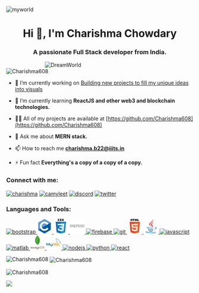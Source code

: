 <img align="center" alt="myworld" width="2100" src="https://user-images.githubusercontent.com/74038190/212750155-3ceddfbd-19d3-40a3-87af-8d329c8323c4.gif "/>

<h1 align="center">Hi 👋, I'm Charishma Chowdary</h1>
<h3 align="center">A passionate Full Stack developer from India.</h3>

<img align="right" alt="DreamWorld" width="400" src="https://user-images.githubusercontent.com/74038190/212741999-016fddbd-617a-4448-8042-0ecf907aea25.gif "/>

<p align="left"> <img src="https://komarev.com/ghpvc/?username=Charishma608&label=Profile%20views&color=0e75b6&style=flat" alt="Charishma608" /> </p>

- 🔭 I’m currently working on [Building new projects to fill my unique ideas into visuals](https://github.com/Charishma608)

- 🌱 I’m currently learning **ReactJS and other web3 and blockchain technologies.**

- 👨‍💻 All of my projects are available at [https://github.com/Charishma608](https://github.com/Charishma608)

- 💬 Ask me about **MERN stack.**

- 📫 How to reach me **charishma.b22@iiits.in**

- ⚡ Fun fact **Everything's a copy of a copy of a copy.**

<h3 align="left">Connect with me:</h3>
<p align="left">
<a href="https://linkedin.com/in/charishma-bollineni-46a625283/" target="blank"><img align="center" src="https://user-images.githubusercontent.com/74038190/235294012-0a55e343-37ad-4b0f-924f-c8431d9d2483.gif" alt="charishma" height="30" width="40" /></a>
<a href="https://leetcode.com/Cherry_19/" target="blank"><img align="center" src="https://raw.githubusercontent.com/rahuldkjain/github-profile-readme-generator/master/src/images/icons/Social/leet-code.svg" alt="camyleet" height="30" width="40" /></a>
<a href="https://discord.com/channels/1189084601029763102/1189084601029763105" target="blank"><img align="center" src="https://user-images.githubusercontent.com/74038190/235294015-47144047-25ab-417c-af1b-6746820a20ff.gif" alt="discord" height="30" width="40" /></a>
<a href="https://twitter.com/Charishma608" target="blank"><img align="center" src="https://user-images.githubusercontent.com/74038190/235294011-b8074c31-9097-4a65-a594-4151b58743a8.gif" alt="twitter" height="30" width="40" /></a>  
  
</p>

<h3 align="left">Languages and Tools:</h3>
<p align="left"> <a href="https://getbootstrap.com" target="_blank" rel="noreferrer"> <img src="https://user-images.githubusercontent.com/74038190/212280805-9bcb336b-8c55-46a8-abf8-ff286ab55472.gif" alt="bootstrap" width="40" height="40"/> </a> <a href="https://www.cprogramming.com/" target="_blank" rel="noreferrer"> <img src="https://raw.githubusercontent.com/devicons/devicon/master/icons/c/c-original.svg" alt="c" width="40" height="40"/> </a> <a href="https://www.w3schools.com/css/" target="_blank" rel="noreferrer"> <img src="https://raw.githubusercontent.com/devicons/devicon/master/icons/css3/css3-original-wordmark.svg" alt="css3" width="40" height="40"/> </a> <a href="https://expressjs.com" target="_blank" rel="noreferrer"> <img src="https://raw.githubusercontent.com/devicons/devicon/master/icons/express/express-original-wordmark.svg" alt="express" width="40" height="40"/> </a> <a href="https://firebase.google.com/" target="_blank" rel="noreferrer"> <img src="https://www.vectorlogo.zone/logos/firebase/firebase-icon.svg" alt="firebase" width="40" height="40"/> </a> <a href="https://git-scm.com/" target="_blank" rel="noreferrer"> <img src="https://user-images.githubusercontent.com/74038190/212281775-b468df30-4edc-4bf8-a4ee-f52e1aaddc86.gif" alt="git" width="40" height="40"/> </a>  <a href="https://www.w3.org/html/" target="_blank" rel="noreferrer"> <img src="https://raw.githubusercontent.com/devicons/devicon/master/icons/html5/html5-original-wordmark.svg" alt="html5" width="40" height="40"/> </a> <a href="https://www.java.com" target="_blank" rel="noreferrer"> <img src="https://raw.githubusercontent.com/devicons/devicon/master/icons/java/java-original.svg" alt="java" width="40" height="40"/> </a> <a href="https://developer.mozilla.org/en-US/docs/Web/JavaScript" target="_blank" rel="noreferrer"> <img src="https://user-images.githubusercontent.com/74038190/212257454-16e3712e-945a-4ca2-b238-408ad0bf87e6.gif" alt="javascript" width="40" height="40"/> </a>  <a href="https://www.mathworks.com/" target="_blank" rel="noreferrer"> <img src="https://upload.wikimedia.org/wikipedia/commons/2/21/Matlab_Logo.png" alt="matlab" width="40" height="40"/> </a> <a href="https://www.mongodb.com/" target="_blank" rel="noreferrer"> <img src="https://raw.githubusercontent.com/devicons/devicon/master/icons/mongodb/mongodb-original-wordmark.svg" alt="mongodb" width="40" height="40"/> </a> <a href="https://www.mysql.com/" target="_blank" rel="noreferrer"> <img src="https://raw.githubusercontent.com/devicons/devicon/master/icons/mysql/mysql-original-wordmark.svg" alt="mysql" width="40" height="40"/> </a> <a href="https://nodejs.org" target="_blank" rel="noreferrer"> <img src="https://user-images.githubusercontent.com/74038190/212257460-738ff738-247f-4445-a718-cdd0ca76e2db.gif" alt="nodejs" width="40" height="40"/> </a> <a href="https://www.python.org" target="_blank" rel="noreferrer"> <img src="https://user-images.githubusercontent.com/74038190/212257472-08e52665-c503-4bd9-aa20-f5a4dae769b5.gif" alt="python" width="40" height="40"/> </a> <a href="https://reactjs.org/" target="_blank" rel="noreferrer"> <img src="https://user-images.githubusercontent.com/74038190/212257467-871d32b7-e401-42e8-a166-fcfd7baa4c6b.gif" alt="react" width="40" height="40"/> </a>  </p>

<p><img align="left" src="https://github-readme-stats.vercel.app/api/top-langs?username=Charishma608&show_icons=true&locale=en&layout=compact" alt="Charishma608" /></p>

<p>&nbsp;<img align="center" src="https://github-readme-stats.vercel.app/api?username=Charishma608&show_icons=true&locale=en" alt="Charishma608" /></p>

<p><img align="center" src="https://github-readme-streak-stats.herokuapp.com/?user=Charishma608&" alt="Charishma608" /></p>

<img src="https://user-images.githubusercontent.com/74038190/212284136-03988914-d899-44b4-b1d9-4eeccf656e44.gif"/>


